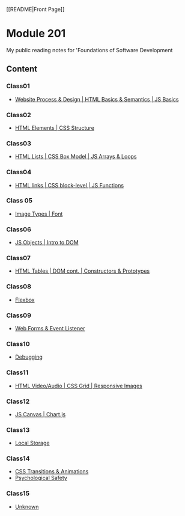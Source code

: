 [[README|Front Page]]
# Module 201

My public reading notes for 'Foundations of Software Development

## Content

### Class01

- [Website Process & Design \| HTML Basics & Semantics \| JS Basics](Class01/class-01.md)

### Class02

- [HTML Elements \| CSS Structure](Class02/class02.md)

### Class03

- [HTML Lists \| CSS Box Model \| JS Arrays & Loops](Class03/class-03.md)

### Class04

- [HTML links \| CSS block-level \| JS Functions](Class04/class04.md)

### Class 05

- [Image Types \| Font](Class05/class05.md)

### Class06

- [JS Objects \| Intro to DOM](Class06/class06.md)

### Class07

- [HTML Tables \| DOM cont. \| Constructors & Prototypes](Class07/class07.md)

### Class08

- [Flexbox](Class08/class08.md)

### Class09

- [Web Forms & Event Listener](Class09/class09.md)

### Class10

- [Debugging](Class10/class10.md)

### Class11

- [HTML Video/Audio \| CSS Grid \| Responsive Images](201/Class11/class11.md)

### Class12

- [JS Canvas \| Chart.js](201/Class12/class12.md)

### Class13

- [Local Storage](201/Class13/class13.md)

### Class14

- [CSS Transitions & Animations](Class14/class14.md)
- [Psychological Safety](Class14/PsychologicalSafety.md)

### Class15

- [Unknown](/Class15/Unknown.md)
